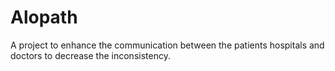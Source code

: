 # Alopath
A project to enhance the communication between the patients hospitals and doctors to decrease the inconsistency.
